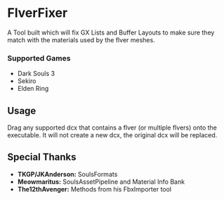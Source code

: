 # FlverFixer
A Tool built which will fix GX Lists and Buffer Layouts to make sure they match with the materials used by the flver meshes.
### Supported Games
- Dark Souls 3
- Sekiro
- Elden Ring
## Usage
Drag any supported dcx that contains a flver (or multiple flvers) onto the executable.
It will not create a new dcx, the original dcx will be replaced.
## Special Thanks
- **TKGP/JKAnderson:** SoulsFormats
- **Meowmaritus:** SoulsAssetPipeline and Material Info Bank
- **The12thAvenger:** Methods from his FbxImporter tool
